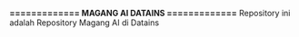**============= MAGANG AI DATAINS =============**
Repository ini adalah Repository Magang AI di Datains


